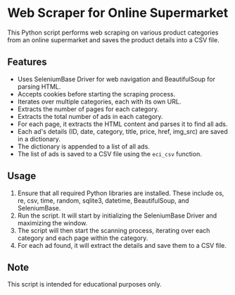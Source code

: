# Web Scraper for Online Supermarket

This Python script performs web scraping on various product categories from an online supermarket and saves the product details into a CSV file.

## Features

- Uses SeleniumBase Driver for web navigation and BeautifulSoup for parsing HTML.
- Accepts cookies before starting the scraping process.
- Iterates over multiple categories, each with its own URL.
- Extracts the number of pages for each category.
- Extracts the total number of ads in each category.
- For each page, it extracts the HTML content and parses it to find all ads.
- Each ad's details (ID, date, category, title, price, href, img_src) are saved in a dictionary.
- The dictionary is appended to a list of all ads.
- The list of ads is saved to a CSV file using the `eci_csv` function.

## Usage

1. Ensure that all required Python libraries are installed. These include os, re, csv, time, random, sqlite3, datetime, BeautifulSoup, and SeleniumBase.
2. Run the script. It will start by initializing the SeleniumBase Driver and maximizing the window.
3. The script will then start the scanning process, iterating over each category and each page within the category.
4. For each ad found, it will extract the details and save them to a CSV file.

## Note

This script is intended for educational purposes only.
